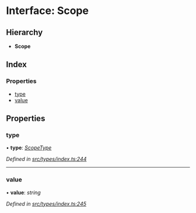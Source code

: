 # Interface: Scope

## Hierarchy

* **Scope**

## Index

### Properties

* [type](scope.md#type)
* [value](scope.md#value)

## Properties

###  type

• **type**: *[ScopeType](../enums/scopetype.md)*

*Defined in [src/types/index.ts:244](https://github.com/PolymathNetwork/polymesh-sdk/blob/1221e467/src/types/index.ts#L244)*

___

###  value

• **value**: *string*

*Defined in [src/types/index.ts:245](https://github.com/PolymathNetwork/polymesh-sdk/blob/1221e467/src/types/index.ts#L245)*
